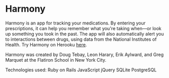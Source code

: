 # Harmony

Harmony is an app for tracking your medications. By entering your prescriptions, it can help you remember what you're taking when—or look up something you took in the past. The app will also automatically alert you to interactions between drugs, using data from the National Institutes of Health. Try Harmony on Herooku [here](http://harmony-web-app.herokuapp.com/).

Harmony was created by Doug Tebay, Leon Harary, Erik Aylward, and Greg Marquet at the Flatiron School in New York City.

Technologies used:
Ruby on Rails
JavaScript
jQuery
SQLite
PostgreSQL
